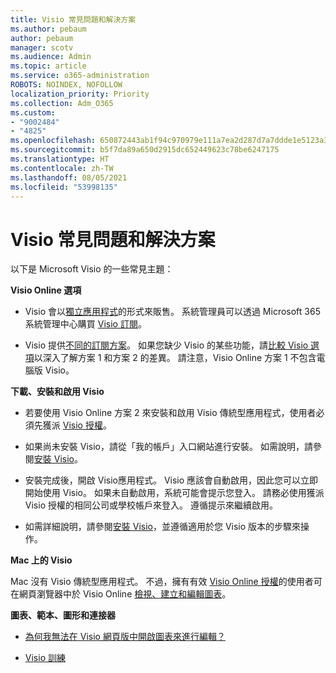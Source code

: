 ```yaml
---
title: Visio 常見問題和解決方案
ms.author: pebaum
author: pebaum
manager: scotv
ms.audience: Admin
ms.topic: article
ms.service: o365-administration
ROBOTS: NOINDEX, NOFOLLOW
localization_priority: Priority
ms.collection: Adm_O365
ms.custom:
- "9002484"
- "4825"
ms.openlocfilehash: 650872443ab1f94c970979e111a7ea2d287d7a7ddde1e5123a385edb48a0bb32
ms.sourcegitcommit: b5f7da89a650d2915dc652449623c78be6247175
ms.translationtype: HT
ms.contentlocale: zh-TW
ms.lasthandoff: 08/05/2021
ms.locfileid: "53998135"
---
```

# <a name="visio-common-issues-and-resolutions"></a>Visio 常見問題和解決方案

以下是 Microsoft Visio 的一些常見主題：

**Visio Online 選項**

- Visio 會以[獨立應用程式](https://products.office.com/visio/flowchart-software)的形式來販售。 系統管理員可以透過 Microsoft 365 系統管理中心購買 [Visio 訂閱](https://docs.microsoft.com/alchemyinsights/purchase-visio-subscription)。

- Visio 提供[不同的訂閱方案](https://products.office.com/visio/microsoft-visio-plans-and-pricing-compare-visio-options)。 如果您缺少 Visio 的某些功能，請[比較 Visio 選項](https://products.office.com/visio/microsoft-visio-plans-and-pricing-compare-visio-options)以深入了解方案 1 和方案 2 的差異。  請注意，Visio Online 方案 1 不包含電腦版 Visio。

**下載、安裝和啟用 Visio**

- 若要使用 Visio Online 方案 2 來安裝和啟用 Visio 傳統型應用程式，使用者必須先獲派 [Visio 授權](https://docs.microsoft.com/microsoft-365/admin/add-users/add-users)。

- 如果尚未安裝 Visio，請從「我的帳戶」入口網站進行安裝。 如需說明，請參閱[安裝 Visio](https://support.office.com/article/f98f21e3-aa02-4827-9167-ddab5b025710)。

- 安裝完成後，開啟 Visio應用程式。 Visio 應該會自動啟用，因此您可以立即開始使用 Visio。 如果未自動啟用，系統可能會提示您登入。 請務必使用獲派 Visio 授權的相同公司或學校帳戶來登入。 遵循提示來繼續啟用。

- 如需詳細說明，請參閱[安裝 Visio](https://support.office.com/article/f98f21e3-aa02-4827-9167-ddab5b025710)，並遵循適用於您 Visio 版本的步驟來操作。

**Mac 上的 Visio**

Mac 沒有 Visio 傳統型應用程式。 不過，擁有有效 [Visio Online 授權](https://docs.microsoft.com/microsoft-365/admin/add-users/add-users)的使用者可在網頁瀏覽器中於 Visio Online [檢視、建立和編輯圖表](https://support.office.com/article/06f04845-91b8-4e8f-881f-a43c970735fc)。

**圖表、範本、圖形和連接器**

- [為何我無法在 Visio 網頁版中開啟圖表來進行編輯？](https://support.microsoft.com/office/ea4a23d3-21d3-4878-945e-cf1be4140357)

- [Visio 訓練](https://support.office.com/article/visio-training-e058bcfa-1d90-4653-afc6-e84d54cf94a6)
